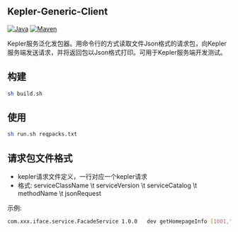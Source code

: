 Kepler-Generic-Client
------------------------------------
[![Java](https://img.shields.io/badge/Language-Java-blue.svg)](https://www.java.com/)
[![Maven](https://img.shields.io/badge/Build-Maven-green.svg)](http://maven.apache.org/)

Kepler服务泛化发包器。用命令行的方式读取文件Json格式的请求包，向Kepler服务端发送请求，并将返回包以Json格式打印。可用于Kepler服务端开发测试。


## 构建
```bash
sh build.sh
```

## 使用
```bash
sh run.sh reqpacks.txt 
```

## 请求包文件格式
- kepler请求文件定义，一行对应一个kepler请求
- 格式: serviceClassName \t serviceVersion \t serviceCatalog \t methodName \t jsonRequest

示例:
```bash
com.xxx.iface.service.FacadeService	1.0.0	dev	getHomepageInfo	[1001,"5.0.0","aabbccdd"]
```
